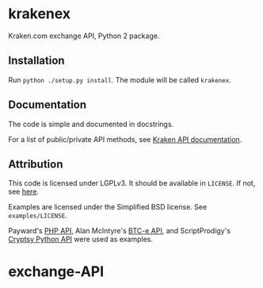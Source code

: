 krakenex
========

Kraken.com exchange API, Python 2 package.


Installation
-----------

Run `python ./setup.py install`. The module will be called `krakenex`.


Documentation
-------------

The code is simple and documented in docstrings.

For a list of public/private API methods, see
[Kraken API documentation][krakenapidoc].


Attribution
-----------

This code is licensed under LGPLv3. It should be available in
`LICENSE`. If not, see [here][license].

Examples are licensed under the Simplified BSD license. See
`examples/LICENSE`.

Payward's [PHP API][krakenphpapi], Alan McIntyre's [BTC-e API][btceapi],
and ScriptProdigy's [Cryptsy Python API][cryptsypyapi] were used as
examples.


[krakenapidoc]: https://www.kraken.com/help/api
[license]: https://www.gnu.org/licenses/lgpl-3.0.txt
[krakenphpapi]: https://github.com/payward/kraken-api-client
[btceapi]: https://github.com/alanmcintyre/btce-api
[cryptsypyapi]: https://github.com/ScriptProdigy/CryptsyPythonAPI
# exchange-API
